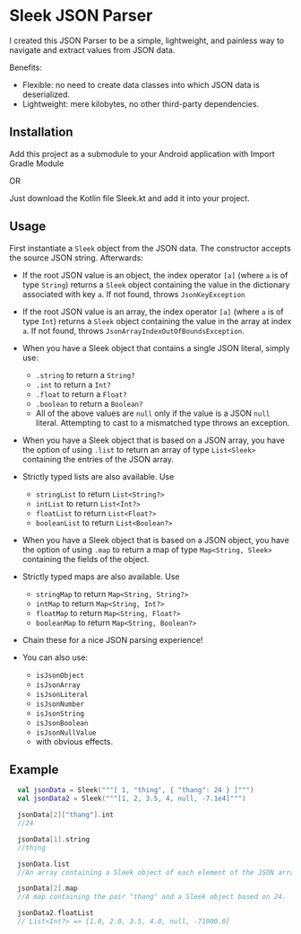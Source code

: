 # Sleek JSON Parser

I created this JSON Parser to be a simple, lightweight, and painless way to navigate and extract values from JSON data.

Benefits:

- Flexible: no need to create data classes into which JSON data is deserialized.
- Lightweight: mere kilobytes, no other third-party dependencies.

## Installation

Add this project as a submodule to your Android application with Import Gradle Module

OR

Just download the Kotlin file Sleek.kt and add it into your project.

## Usage

First instantiate a `Sleek` object from the JSON data. The constructor accepts the source JSON string. Afterwards:

- If the root JSON value is an object, the index operator `[a]` (where `a` is of type `String`) returns a `Sleek` object containing the value in the dictionary associated with key `a`. If not found, throws `JsonKeyException`

- If the root JSON value is an array, the index operator `[a]` (where `a` is of type `Int`) returns a `Sleek` object containing the value in the array at index `a`. If not found, throws   `JsonArrayIndexOutOfBoundsException`.

- When you have a Sleek object that contains a single JSON literal, simply use:
  - `.string` to return a `String?`
  - `.int` to return a `Int?`
  - `.float` to return a `Float?`
  - `.boolean` to return a `Boolean?`
  - All of the above values are `null` only if the value is a JSON `null` literal. Attempting to cast to a mismatched type throws an exception.

- When you have a Sleek object that is based on a JSON array, you have the option of using `.list` to return an array of type `List<Sleek>` containing the entries of the JSON array.

- Strictly typed lists are also available. Use
  - `stringList` to return `List<String?>`
  - `intList` to return `List<Int?>`
  - `floatList` to return `List<Float?>`
  - `booleanList` to return `List<Boolean?>`

- When you have a Sleek object that is based on a JSON object, you have the option of using `.map` to return a map of type `Map<String, Sleek>` containing the fields of the object.

- Strictly typed maps are also available. Use
  - `stringMap` to return `Map<String, String?>`
  - `intMap` to return `Map<String, Int?>`
  - `floatMap` to return `Map<String, Float?>`
  - `booleanMap` to return `Map<String, Boolean?>`

- Chain these for a nice JSON parsing experience!

- You can also use:
  - `isJsonObject`
  - `isJsonArray`
  - `isJsonLiteral`
  - `isJsonNumber`
  - `isJsonString`
  - `isJsonBoolean`
  - `isJsonNullValue`
  - with obvious effects.

## Example

  ```kotlin
    val jsonData = Sleek("""[ 1, "thing", { "thang": 24 } ]""")
    val jsonData2 = Sleek("""[1, 2, 3.5, 4, null, -7.1e4]""")

    jsonData[2]["thang"].int
    //24

    jsonData[1].string
    //thing

    jsonData.list
    //An array containing a Sleek object of each element of the JSON array: 1, "thing", and {"thang":24}

    jsonData[2].map
    //A map containing the pair "thang" and a Sleek object based on 24.

    jsonData2.floatList
    // List<Int?> => [1.0, 2.0, 3.5, 4.0, null, -71000.0]

  ```
